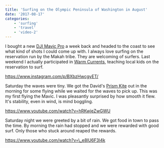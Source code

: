```yaml
---
title: 'Surfing on the Olympic Peninsula of Washington in August'
date: '2017-08-17'
categories:
    - 'surfing'
    - 'travel'
    - 'video-2'
---
```


I bought a new [DJI Mavic Pro](https://www.dji.com/mavic) a week back and headed to the coast to see what kind of shots I could come up with. I always love surfing on the reservation run by the Makah tribe. They are welcoming of surfers. Last weekend I actually participated in [Warm Currents](https://www.warmcurrent.org), teaching local kids on the reservation to surf.

https://www.instagram.com/p/BXbzHwcgyET/

Saturday the waves were tiny. We got the David's [Prism Kite](https://prismkites.com) out in the morning for some flying while we waited for the waves to pick up. This was my first flying the Mavic. I was pleasantly surprised by how smooth it flew. It's stability, even in wind, is mind boggling.

https://www.youtube.com/watch?v=hRKwjeZwGWU

Saturday night we were greeted by a bit of rain. We got food in town to pass the time. By morning the rain had stopped and we were rewarded with good surf. Only those who stuck around reaped the rewards.

https://www.youtube.com/watch?v=\_e8lU6F3l4k

